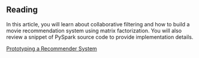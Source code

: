 ## Reading

In this article, you will learn about collaborative filtering and how to build a movie recommendation system using matrix factorization. You will also review a snippet of PySpark source code to provide implementation details.

[Prototyping a Recommender System](https://towardsdatascience.com/prototyping-a-recommender-system-step-by-step-part-2-alternating-least-square-als-matrix-4a76c58714a1)